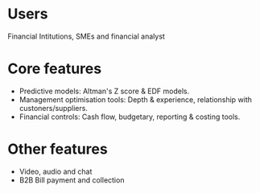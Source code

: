 # Users
Financial Intitutions, SMEs and financial analyst

# Core features
 - Predictive models: Altman's Z score & EDF models.
 - Management optimisation tools: Depth & experience, relationship with custoners/suppliers.
 - Financial controls: Cash flow, budgetary, reporting & costing tools.

# Other features
 - Video, audio and chat
 - B2B Bill payment and collection 
